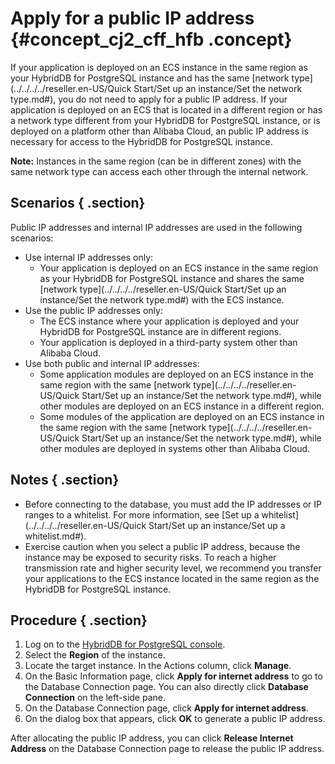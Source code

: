 # Apply for a public IP address {#concept_cj2_cff_hfb .concept}

If your application is deployed on an ECS instance in the same region as your HybridDB for PostgreSQL instance and has the same [network type](../../../../reseller.en-US/Quick Start/Set up an instance/Set the network type.md#), you do not need to apply for a public IP address. If your application is deployed on an ECS that is located in a different region or has a network type different from your HybridDB for PostgreSQL instance, or is deployed on a platform other than Alibaba Cloud, an public IP address is necessary for access to the HybridDB for PostgreSQL instance.

**Note:** Instances in the same region \(can be in different zones\) with the same network type can access each other through the internal network.

## Scenarios { .section}

Public IP addresses and internal IP addresses are used in the following scenarios:

-   Use internal IP addresses only:
    -   Your application is deployed on an ECS instance in the same region as your HybridDB for PostgreSQL instance and shares the same [network type](../../../../reseller.en-US/Quick Start/Set up an instance/Set the network type.md#) with the ECS instance.
-   Use the public IP addresses only:
    -   The ECS instance where your application is deployed and your HybridDB for PostgreSQL instance are in different regions.
    -   Your application is deployed in a third-party system other than Alibaba Cloud.
-   Use both public and internal IP addresses:
    -   Some application modules are deployed on an ECS instance in the same region with the same [network type](../../../../reseller.en-US/Quick Start/Set up an instance/Set the network type.md#), while other modules are deployed on an ECS instance in a different region.
    -   Some modules of the application are deployed on an ECS instance in the same region with the same [network type](../../../../reseller.en-US/Quick Start/Set up an instance/Set the network type.md#), while other modules are deployed in systems other than Alibaba Cloud.

## Notes { .section}

-   Before connecting to the database, you must add the IP addresses or IP ranges to a whitelist. For more information, see [Set up a whitelist](../../../../reseller.en-US/Quick Start/Set up an instance/Set up a whitelist.md#).
-   Exercise caution when you select a public IP address, because the instance may be exposed to security risks. To reach a higher transmission rate and higher security level, we recommend you transfer your applications to the ECS instance located in the same region as the HybridDB for PostgreSQL instance.

## Procedure { .section}

1.  Log on to the [HybridDB for PostgreSQL console](https://partners-intl.console.aliyun.com/#/gpdb).
2.  Select the **Region** of the instance.
3.  Locate the target instance. In the Actions column, click **Manage**.
4.  On the Basic Information page, click **Apply for internet address** to go to the Database Connection page. You can also directly click **Database Connection** on the left-side pane.
5.  On the Database Connection page, click **Apply for internet address**.
6.  On the dialog box that appears, click **OK** to generate a public IP address.

After allocating the public IP address, you can click **Release Internet Address** on the Database Connection page to release the public IP address.


